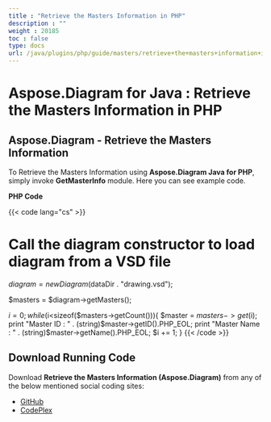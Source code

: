 ```yaml
---
title : "Retrieve the Masters Information in PHP" 
description : "" 
weight : 20185 
toc : false
type: docs
url: /java/plugins/php/guide/masters/retrieve+the+masters+information+in+php/
---
```


# Aspose.Diagram for Java : Retrieve the Masters Information in PHP


## Aspose.Diagram - Retrieve the Masters Information

To Retrieve the Masters Information using **Aspose.Diagram Java for PHP**, simply invoke **GetMasterInfo** module. Here you can see example code.

**PHP Code**

{{< code lang="cs" >}}
# Call the diagram constructor to load diagram from a VSD file
$diagram = new Diagram($dataDir . "drawing.vsd");

$masters = $diagram->getMasters();

$i = 0;
while ($i<sizeof($masters->getCount())){
$master = $masters->get($i);
print "Master ID : " . (string)$master->getID().PHP_EOL;
print "Master Name : " . (string)$master->getName().PHP_EOL;
$i += 1;
}
{{< /code >}}

## Download Running Code

Download **Retrieve the Masters Information (Aspose.Diagram)** from any of the below mentioned social coding sites:

*   [GitHub](https://github.com/asposediagram/Aspose.Diagram-for-Java/blob/master/Plugins/Aspose_Diagram_Java_for_PHP/src/aspose/diagram/WorkingwithMasters/GetMasterInfo.php)
*   [CodePlex](https://asposediagramjavaphp.codeplex.com/SourceControl/latest#src/aspose/diagram/WorkingwithMasters/GetMasterInfo.php)

